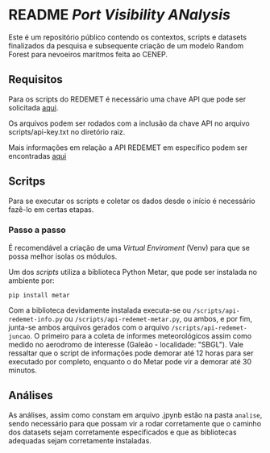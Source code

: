 # README *Port Visibility ANalysis*

Este é um repositório público contendo os contextos, scripts e datasets finalizados da pesquisa e subsequente criação de um modelo Random Forest para nevoeiros maritmos feita ao CENEP.

## Requisitos

Para os scripts do REDEMET é necessário uma chave API que pode ser solicitada [aqui](https://api-redemet.decea.mil.br/cadastro-api/).

Os arquivos podem ser rodados com a inclusão da chave API no arquivo scripts/api-key.txt no diretório raiz.

Mais informações em relação a API REDEMET em específico podem ser encontradas [aqui](https://ajuda.decea.mil.br/base-de-conhecimento/api-redemet-o-que-e/)

## Scritps

Para se executar os scripts e coletar os dados desde o início é necessário fazê-lo em certas etapas.

### Passo a passo

É recomendável a criação de uma *Virtual Enviroment* (Venv) para que se possa melhor isolas os módulos.

Um dos *scripts* utiliza a biblioteca Python Metar, que pode ser instalada no ambiente por:

`pip install metar`

Com a biblioteca devidamente instalada executa-se ou `/scripts/api-redemet-info.py` ou `/scripts/api-redemet-metar.py`, ou ambos, e por fim, junta-se ambos arquivos gerados com o arquivo `/scripts/api-redemet-juncao`. O primeiro para a coleta de informes meteorológicos assim como medido no aerodromo de interesse (Galeão - localidade: "SBGL"). Vale ressaltar que o script de informações pode demorar até 12 horas para ser executado por completo, enquanto o do Metar pode vir a demorar até 30 minutos.

## Análises

As análises, assim como constam em arquivo .jpynb estão na pasta `analise`, sendo necessário para que possam vir a rodar corretamente que o caminho dos datasets sejam corretamente especificados e que as bibliotecas adequadas sejam corretamente instaladas.
